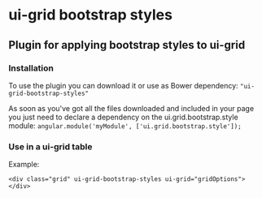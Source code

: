 # ui-grid bootstrap styles

## Plugin for applying bootstrap styles to ui-grid

### Installation

To use the plugin you can download it or use as Bower dependency: 
`"ui-grid-bootstrap-styles"`

As soon as you've got all the files downloaded and included in your page you just need to declare a dependency on the ui.grid.bootstrap.style module:
`angular.module('myModule', ['ui.grid.bootstrap.style']);
`

### Use in a ui-grid table

Example:

`<div class="grid" ui-grid-bootstrap-styles ui-grid="gridOptions"></div>`